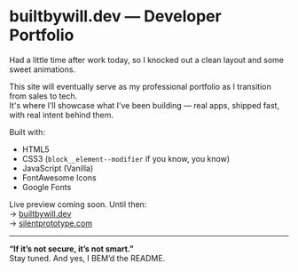 # builtbywill.dev — Developer Portfolio

Had a little time after work today, so I knocked out a clean layout and some sweet animations.

This site will eventually serve as my professional portfolio as I transition from sales to tech.  
It's where I’ll showcase what I’ve been building — real apps, shipped fast, with real intent behind them.

Built with:
- HTML5
- CSS3 (`block__element--modifier` if you know, you know)
- JavaScript (Vanilla)
- FontAwesome Icons
- Google Fonts

Live preview coming soon. Until then:  
→ [builtbywill.dev](https://builtbywill.dev)  
→ [silentprototype.com](https://silentprototype.com)

---

**“If it’s not secure, it’s not smart.”**  
Stay tuned. And yes, I BEM’d the README.
